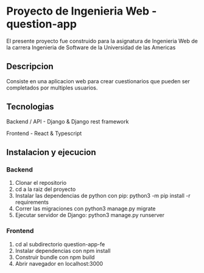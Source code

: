 # Proyecto de Ingenieria Web - question-app
El presente proyecto fue construido para la asignatura de Ingenieria Web de la carrera Ingenieria de Software de la Universidad de las Americas

## Descripcion
Consiste en una aplicacion web para crear cuestionarios que pueden ser completados por multiples usuarios.

## Tecnologias
Backend / API - Django & Django rest framework

Frontend - React & Typescript

## Instalacion y ejecucion 

### Backend

1. Clonar el repositorio
2. cd a la raiz del proyecto
3. Instalar las dependencias de python con pip: python3 -m pip install -r requirements
4. Correr las migraciones con python3 manage.py migrate
5. Ejecutar servidor de Django: python3 manage.py runserver
 
### Frontend

1. cd al subdirectorio question-app-fe
2. Instalar dependencias con npm install
3. Construir bundle con npm build
4. Abrir navegador en localhost:3000

